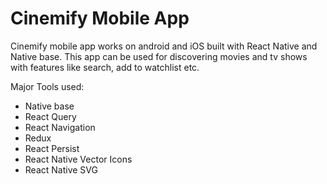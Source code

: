 # Cinemify Mobile App

Cinemify mobile app works on android and iOS built with React Native and Native base. This app can be used for discovering movies and tv shows with features like search, add to watchlist etc.

Major Tools used:

- Native base
- React Query
- React Navigation
- Redux
- React Persist
- React Native Vector Icons
- React Native SVG
